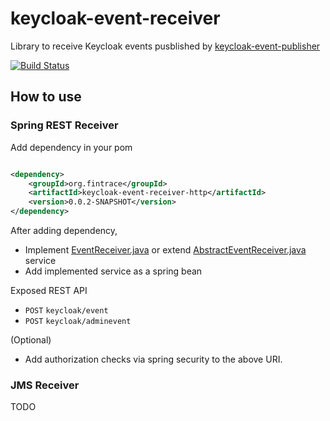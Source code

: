 # keycloak-event-receiver
Library to receive Keycloak events pusblished by [keycloak-event-publisher](https://github.com/fintrace/keycloak-event-publisher)
 
[![Build Status](https://travis-ci.org/fintrace/keycloak-event-receiver.svg?branch=master)](https://travis-ci.org/fintrace/keycloak-event-receiver)

## How to use
### Spring REST Receiver
Add dependency in your pom

  	  
```xml

<dependency>
    <groupId>org.fintrace</groupId>
    <artifactId>keycloak-event-receiver-http</artifactId>
    <version>0.0.2-SNAPSHOT</version>
</dependency>
```
After adding dependency, 
* Implement [EventReceiver.java](keycloak-event-receiver-common/src/main/java/org/fintrace/keycloak/events/service/EventReceiver.java) or extend [AbstractEventReceiver.java](keycloak-event-receiver-common/src/main/java/org/fintrace/keycloak/events/service/AbstractEventReceiver.java) service
* Add implemented service as a spring bean 

Exposed REST API
* `POST` `keycloak/event` 
* `POST` `keycloak/adminevent`

(Optional)
* Add authorization checks via spring security to the above URI.

### JMS Receiver
TODO 

